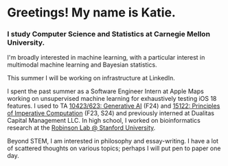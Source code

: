 # Greetings! My name is Katie.

### I study Computer Science and Statistics at Carnegie Mellon University. 

I'm broadly interested in machine learning, with a particular interest in multimodal machine learning and Bayesian statistics. 

This summer I will be working on infrastructure at LinkedIn. 

I spent the past summer as a Software Engineer Intern at Apple Maps working on unsupervised machine learning for exhaustively testing iOS 18 features. I used to TA [10423/623: Generative AI](https://www.cs.cmu.edu/~mgormley/courses/10423/) (F24) and [15122: Principles of Imperative Computation](https://www.cs.cmu.edu/~15122/) (F23, S24) and previously interned at Dualitas Capital Management LLC. In high school, I worked on bioinformatics research at the [Robinson Lab @ Stanford University](https://robinsonlab.stanford.edu/). 

Beyond STEM, I am interested in philosophy and essay-writing. I have a lot of scattered thoughts on various topics; perhaps I will put pen to paper one day. 
